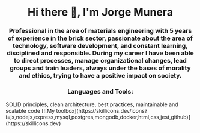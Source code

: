 <h1 align="center">Hi there 👋, I'm Jorge Munera</h1>
<h3 align="center">Professional in the area of materials engineering with 5 years of experience in the brick sector, passionate about the area of technology, software development, and constant learning, disciplined and responsible.
During my career I have been able to direct processes, manage organizational changes, lead groups and train leaders, always under the bases of morality and ethics, trying to have a positive impact on society.</h3>

<h3 align="center">Languages and Tools:</h3>
SOLID principles, clean architecture, best practices, maintainable and scalable code
[![My toolbox](https://skillicons.dev/icons?i=js,nodejs,express,mysql,postgres,mongodb,docker,html,css,jest,github)](https://skillicons.dev)


